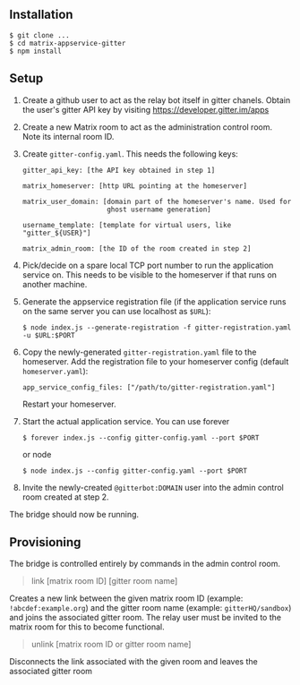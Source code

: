Installation
------------

```
$ git clone ...
$ cd matrix-appservice-gitter
$ npm install
```


Setup
-----

1. Create a github user to act as the relay bot itself in gitter chanels.
   Obtain the user's gitter API key by visiting
     https://developer.gitter.im/apps

2. Create a new Matrix room to act as the administration control room. Note
   its internal room ID.

2. Create `gitter-config.yaml`. This needs the following keys:

   ```
   gitter_api_key: [the API key obtained in step 1]

   matrix_homeserver: [http URL pointing at the homeserver]

   matrix_user_domain: [domain part of the homeserver's name. Used for
                        ghost username generation]

   username_template: [template for virtual users, like "gitter_${USER}"]

   matrix_admin_room: [the ID of the room created in step 2]
   ```

3. Pick/decide on a spare local TCP port number to run the application service
   on. This needs to be visible to the homeserver if that runs on another
   machine.

4. Generate the appservice registration file (if the application service runs
   on the same server you can use localhost as `$URL`):

   ```
   $ node index.js --generate-registration -f gitter-registration.yaml  -u $URL:$PORT
   ```

5. Copy the newly-generated `gitter-registration.yaml` file to the homeserver.
   Add the registration file to your homeserver config (default `homeserver.yaml`):

   ```
   app_service_config_files: ["/path/to/gitter-registration.yaml"]
   ```

   Restart your homeserver.

6. Start the actual application service. You can use forever

   ```
   $ forever index.js --config gitter-config.yaml --port $PORT
   ```

   or node

   ```
   $ node index.js --config gitter-config.yaml --port $PORT
   ```

7. Invite the newly-created `@gitterbot:DOMAIN` user into the admin control
   room created at step 2.

The bridge should now be running.


Provisioning
------------

The bridge is controlled entirely by commands in the admin control room.

> link [matrix room ID] [gitter room name]

Creates a new link between the given matrix room ID
(example: `!abcdef:example.org`) and the gitter room name
(example: `gitterHQ/sandbox`) and joins the associated gitter room. The relay
user must be invited to the matrix room for this to become functional.

> unlink [matrix room ID or gitter room name]

Disconnects the link associated with the given room and leaves the
associated gitter room
